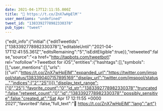 ```yaml
---
date: 2021-04-17T12:11:55.000Z
title: "🤩 https://t.co/ZnX7wHpElM″"
user_mentions: "undefined"
tweet_id: "1383392778982330378"
pub_type: "tweet"
---
```

{"edit_info":{"initial":{"editTweetIds":["1383392778982330378"],"editableUntil":"2021-04-17T12:41:55.361Z","editsRemaining":"5","isEditEligible":true}},"retweeted":false,"source":"<a href=\"http://tapbots.com/tweetbot\" rel=\"nofollow\">Tweetbot for iΟS</a>","entities":{"hashtags":[],"symbols":[],"user_mentions":[],"urls":[{"url":"https://t.co/ZnX7wHpElM","expanded_url":"https://twitter.com/jmspool/status/1383390407157895169","display_url":"twitter.com/jmspool/status…","indices":["2","25"]}]},"display_text_range":["0","25"],"favorite_count":"0","id_str":"1383392778982330378","truncated":false,"retweet_count":"0","id":"1383392778982330378","possibly_sensitive":false,"created_at":"Sat Apr 17 12:11:55 +0000 2021","favorited":false,"full_text":"🤩 https://t.co/ZnX7wHpElM","lang":"art"}
